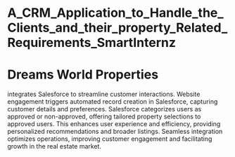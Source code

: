 # A_CRM_Application_to_Handle_the_Clients_and_their_property_Related_Requirements_SmartInternz
# Dreams World Properties 
integrates Salesforce to streamline customer interactions. Website engagement triggers automated record creation in Salesforce, capturing customer details and preferences. Salesforce categorizes users as approved or non-approved, offering tailored property selections to approved users. This enhances user experience and efficiency, providing personalized recommendations and broader listings. Seamless integration optimizes operations, improving customer engagement and facilitating growth in the real estate market.
